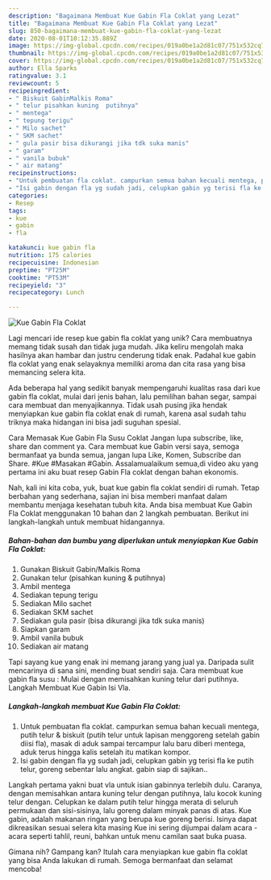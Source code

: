 ```yaml
---
description: "Bagaimana Membuat Kue Gabin Fla Coklat yang Lezat"
title: "Bagaimana Membuat Kue Gabin Fla Coklat yang Lezat"
slug: 850-bagaimana-membuat-kue-gabin-fla-coklat-yang-lezat
date: 2020-08-01T10:12:35.889Z
image: https://img-global.cpcdn.com/recipes/019a0be1a2d81c07/751x532cq70/kue-gabin-fla-coklat-foto-resep-utama.jpg
thumbnail: https://img-global.cpcdn.com/recipes/019a0be1a2d81c07/751x532cq70/kue-gabin-fla-coklat-foto-resep-utama.jpg
cover: https://img-global.cpcdn.com/recipes/019a0be1a2d81c07/751x532cq70/kue-gabin-fla-coklat-foto-resep-utama.jpg
author: Ella Sparks
ratingvalue: 3.1
reviewcount: 5
recipeingredient:
- " Biskuit GabinMalkis Roma"
- " telur pisahkan kuning  putihnya"
- " mentega"
- " tepung terigu"
- " Milo sachet"
- " SKM sachet"
- " gula pasir bisa dikurangi jika tdk suka manis"
- " garam"
- " vanila bubuk"
- " air matang"
recipeinstructions:
- "Untuk pembuatan fla coklat. campurkan semua bahan kecuali mentega, putih telur &amp; biskuit (putih telur untuk lapisan menggoreng setelah gabin diisi fla), masak di aduk sampai tercampur lalu baru diberi mentega, aduk terus hingga kalis setelah itu matikan kompor."
- "Isi gabin dengan fla yg sudah jadi, celupkan gabin yg terisi fla ke putih telur, goreng sebentar lalu angkat. gabin siap di sajikan.."
categories:
- Resep
tags:
- kue
- gabin
- fla

katakunci: kue gabin fla 
nutrition: 175 calories
recipecuisine: Indonesian
preptime: "PT25M"
cooktime: "PT53M"
recipeyield: "3"
recipecategory: Lunch

---
```



![Kue Gabin Fla Coklat](https://img-global.cpcdn.com/recipes/019a0be1a2d81c07/751x532cq70/kue-gabin-fla-coklat-foto-resep-utama.jpg)

Lagi mencari ide resep kue gabin fla coklat yang unik? Cara membuatnya memang tidak susah dan tidak juga mudah. Jika keliru mengolah maka hasilnya akan hambar dan justru cenderung tidak enak. Padahal kue gabin fla coklat yang enak selayaknya memiliki aroma dan cita rasa yang bisa memancing selera kita.

Ada beberapa hal yang sedikit banyak mempengaruhi kualitas rasa dari kue gabin fla coklat, mulai dari jenis bahan, lalu pemilihan bahan segar, sampai cara membuat dan menyajikannya. Tidak usah pusing jika hendak menyiapkan kue gabin fla coklat enak di rumah, karena asal sudah tahu triknya maka hidangan ini bisa jadi suguhan spesial.

Cara Memasak Kue Gabin Fla Susu Coklat Jangan lupa subscribe, like, share dan comment ya. Cara membuat kue Gabin versi saya, semoga bermanfaat ya bunda semua, jangan lupa Like, Komen, Subscribe dan Share. #Kue #Masakan #Gabin. Assalamualaikum semua,di video aku yang pertama ini aku buat resep Gabin Fla coklat dengan bahan ekonomis.


Nah, kali ini kita coba, yuk, buat kue gabin fla coklat sendiri di rumah. Tetap berbahan yang sederhana, sajian ini bisa memberi manfaat dalam membantu menjaga kesehatan tubuh kita. Anda bisa membuat Kue Gabin Fla Coklat menggunakan 10 bahan dan 2 langkah pembuatan. Berikut ini langkah-langkah untuk membuat hidangannya.

<!--inarticleads1-->

##### Bahan-bahan dan bumbu yang diperlukan untuk menyiapkan Kue Gabin Fla Coklat:

1. Gunakan  Biskuit Gabin/Malkis Roma
1. Gunakan  telur (pisahkan kuning &amp; putihnya)
1. Ambil  mentega
1. Sediakan  tepung terigu
1. Sediakan  Milo sachet
1. Sediakan  SKM sachet
1. Sediakan  gula pasir (bisa dikurangi jika tdk suka manis)
1. Siapkan  garam
1. Ambil  vanila bubuk
1. Sediakan  air matang


Tapi sayang kue yang enak ini memang jarang yang jual ya. Daripada sulit mencarinya di sana sini, mending buat sendiri saja. Cara membuat kue gabin fla susu : Mulai dengan memisahkan kuning telur dari putihnya. Langkah Membuat Kue Gabin Isi Vla. 

<!--inarticleads2-->

##### Langkah-langkah membuat Kue Gabin Fla Coklat:

1. Untuk pembuatan fla coklat. campurkan semua bahan kecuali mentega, putih telur &amp; biskuit (putih telur untuk lapisan menggoreng setelah gabin diisi fla), masak di aduk sampai tercampur lalu baru diberi mentega, aduk terus hingga kalis setelah itu matikan kompor.
1. Isi gabin dengan fla yg sudah jadi, celupkan gabin yg terisi fla ke putih telur, goreng sebentar lalu angkat. gabin siap di sajikan..


Langkah pertama yakni buat vla untuk isian gabinnya terlebih dulu. Caranya, dengan memisahkan antara kuning telur dengan putihnya, lalu kocok kuning telur dengan. Celupkan ke dalam putih telur hingga merata di seluruh permukaan dan sisi-sisinya, lalu goreng dalam minyak panas di atas. Kue gabin, adalah makanan ringan yang berupa kue goreng berisi. Isinya dapat dikreasikan sesuai selera kita masing Kue ini sering dijumpai dalam acara - acara seperti tahlil, reuni, bahkan untuk menu camilan saat buka puasa. 

Gimana nih? Gampang kan? Itulah cara menyiapkan kue gabin fla coklat yang bisa Anda lakukan di rumah. Semoga bermanfaat dan selamat mencoba!
